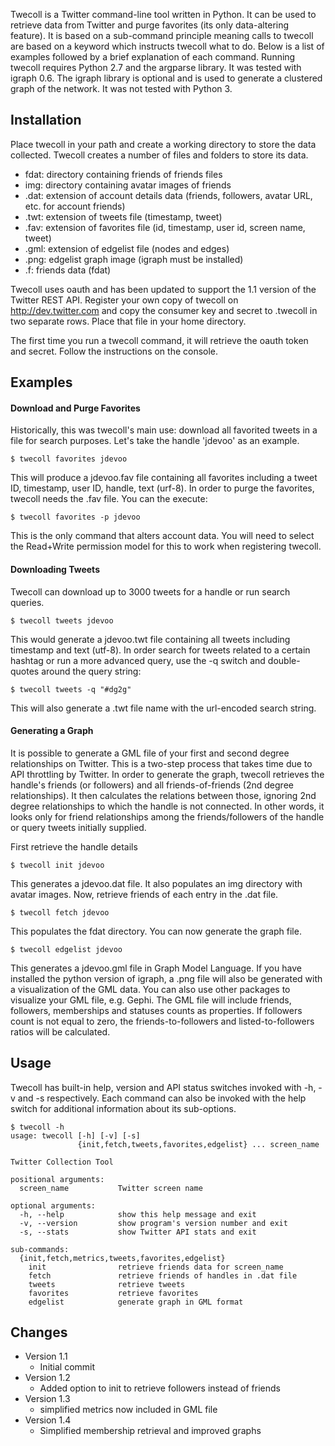 Twecoll is a Twitter command-line tool written in Python. It can be used to retrieve data from Twitter and purge favorites (its only data-altering feature). It is based on a sub-command principle meaning calls to twecoll are based on a keyword which instructs twecoll what to do. Below is a list of examples followed by a brief explanation of each command. Running twecoll requires Python 2.7 and the argparse library. It was tested with igraph 0.6. The igraph library is optional and is used to generate a clustered graph of the network. It was not tested with Python 3.


## Installation

Place twecoll in your path and create a working directory to store the data collected. Twecoll creates a number of files and folders to store its data.

* fdat: directory containing friends of friends files
* img: directory containing avatar images of friends
* .dat: extension of account details data (friends, followers, avatar URL, etc. for account friends)
* .twt: extension of tweets file (timestamp, tweet)
* .fav: extension of favorites file (id, timestamp, user id, screen name, tweet)
* .gml: extension of edgelist file (nodes and edges)
* .png: edgelist graph image (igraph must be installed)
* .f: friends data (fdat)

Twecoll uses oauth and has been updated to support the 1.1 version of the Twitter REST API. Register your own copy of twecoll on http://dev.twitter.com and copy the consumer key and secret to .twecoll in two separate rows. Place that file in your home directory.

The first time you run a twecoll command, it will retrieve the oauth token and secret. Follow the instructions on the console.

## Examples

#### Download and Purge Favorites
Historically, this was twecoll's main use: download all favorited tweets in a file for search purposes. Let's take the handle 'jdevoo' as an example.

```
$ twecoll favorites jdevoo
```

This will produce a jdevoo.fav file containing all favorites including a tweet ID, timestamp, user ID, handle, text (urf-8).
In order to purge the favorites, twecoll needs the .fav file. You can the execute:

```
$ twecoll favorites -p jdevoo
```

This is the only command that alters account data. You will need to select the Read+Write permission model for this to work when registering twecoll.

#### Downloading Tweets
Twecoll can download up to 3000 tweets for a handle or run search queries.

```
$ twecoll tweets jdevoo
```

This would generate a jdevoo.twt file containing all tweets including timestamp and text (utf-8).
In order search for tweets related to a certain hashtag or run a more advanced query, use the -q switch and double-quotes around the query string:

```
$ twecoll tweets -q "#dg2g"
```

This will also generate a .twt file name with the url-encoded search string.

#### Generating a Graph
It is possible to generate a GML file of your first and second degree relationships on Twitter. This is a two-step process that takes time due to API throttling by Twitter. In order to generate the graph, twecoll retrieves the handle's friends (or followers) and all friends-of-friends (2nd degree relationships). It then calculates the relations between those, ignoring 2nd degree relationships to which the handle is not connected. In other words, it looks only for friend relationships among the friends/followers of the handle or query tweets initially supplied.

First retrieve the handle details

```
$ twecoll init jdevoo
```

This generates a jdevoo.dat file. It also populates an img directory with avatar images. Now, retrieve friends of each entry in the .dat file.

```
$ twecoll fetch jdevoo
```

This populates the fdat directory. You can now generate the graph file.

```
$ twecoll edgelist jdevoo
```

This generates a jdevoo.gml file in Graph Model Language. If you have installed the python version of igraph, a .png file will also be generated with a visualization of the GML data. You can also use other packages to visualize your GML file, e.g. Gephi.
The GML file will include friends, followers, memberships and statuses counts as properties. If followers count is not equal to zero, the friends-to-followers and listed-to-followers ratios will be calculated.

## Usage

Twecoll has built-in help, version and API status switches invoked with -h, -v and -s respectively. Each command can also be invoked with the help switch for additional information about its sub-options.

```
$ twecoll -h
usage: twecoll [-h] [-v] [-s]
               {init,fetch,tweets,favorites,edgelist} ... screen_name

Twitter Collection Tool

positional arguments:
  screen_name           Twitter screen name

optional arguments:
  -h, --help            show this help message and exit
  -v, --version         show program's version number and exit
  -s, --stats           show Twitter API stats and exit

sub-commands:
  {init,fetch,metrics,tweets,favorites,edgelist}
    init                retrieve friends data for screen_name
    fetch               retrieve friends of handles in .dat file
    tweets              retrieve tweets
    favorites           retrieve favorites
    edgelist            generate graph in GML format
```

## Changes

* Version 1.1
	- Initial commit
* Version 1.2
	- Added option to init to retrieve followers instead of friends
* Version 1.3
 	- simplified metrics now included in GML file
* Version 1.4
	- Simplified membership retrieval and improved graphs
